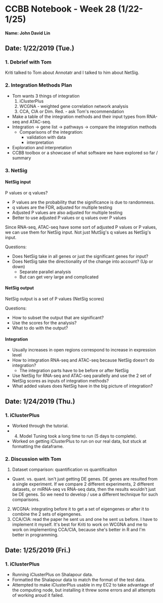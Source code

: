 # CCBB Notebook - Week 28 (1/22-1/25)
#### Name: John David Lin

## Date: 1/22/2019 (Tue.)

### 1. Debrief with Tom

Kriti talked to Tom about Annotatr and I talked to him about NetSig. 

### 2. Integration Methods Plan

- Tom wants 3 things of integration
  1. iClusterPlus
  2. WCGNA - weighted gene correlation network analysis 
  3. CCA, CIA or Dim. Red. - ask Tom's recommendation 
- Make a table of the integration methods and their input types from RNA-seq and ATAC-seq. 
- Integration -> gene list -> pathways -> compare the integration methods
  - Comparisons of the integration:
    - validation with data
    - interpretation
- Exploration and interpretation
- CCBB toolbox or a showcase of what software we have explored so far / summary 

### 3. NetSig

#### NetSig input

P values or q values?
- P values are the probability that the significance is due to randomness. 
- q values are the FDR, adjusted for multiple testing
- Adjusted P values are also adjusted for multiple testing
- Better to use adjusted P values or q values over P values

Since RNA-seq, ATAC-seq have some sort of adjusted P values or P values, we can use them for NetSig input. Not just MutSig's q values as NetSig's input. 

Questions: 
- Does NetSig take in all genes or just the significant genes for input?
- Does NetSig take the directionality of the change into account? (Up or down)
  - Separate parallel analysis
  - But can get very large and complicated 

#### NetSig output

NetSig output is a set of P values (NetSig scores)

Questions: 
- How to subset the output that are significant?
- Use the scores for the analysis?
- What to do with the output? 

#### Integration

- Usually increases in open regions correspond to increase in expression level
- How to integration RNA-seq and ATAC-seq because NetSig doesn't do integration?
   - The integration parts have to be before or after NetSig
- Use NetSig for RNA-seq and ATAC-seq parallelly and use the 2 set of NetSig scores as inputs of integration methods?
- What added values does NetSig have in the big picture of integration?

## Date: 1/24/2019 (Thu.)

### 1. iClusterPlus

- Worked through the tutorial. 
- 4. Model Tuning took a long time to run (5 days to complete). 
- Worked on getting iClusterPlus to run on our real data, but stuck at formatting the dataframe. 

### 2. Discussion with Tom

1. Dataset comparison: quantification vs quantificaiton
  -  Quant. vs. quant. isn't just getting DE genes. DE genes are resulted from a single experiment. If we compare 2 different experiments, 2 different datasets, or miRNA-seq vs RNA-seq data, then the results wouldn't just be DE genes. So we need to develop / use a different technique for such comparisons. 
2. WCGNA: integrating before it to get a set of eigengenes or after it to combine the 2 sets of eigengenes.
3. CCA/CIA: read the paper he sent us and one he sent us before. I have to implement it myself. It's best for Kriti to work on WCGNA and me to work on implementing CCA/CIA, because she's better in R and I'm better in programming. 

## Date: 1/25/2019 (Fri.)

### 1. iClusterPlus

- Running iClusterPlus on Shalapour data. 
- Formatted the Shalapour data to match the format of the test data. 
- Attempted to make iClusterPlus usable in my EC2 to take advantage of the computing node, but installing it threw some errors and all attempts of working aroud it failed. 

